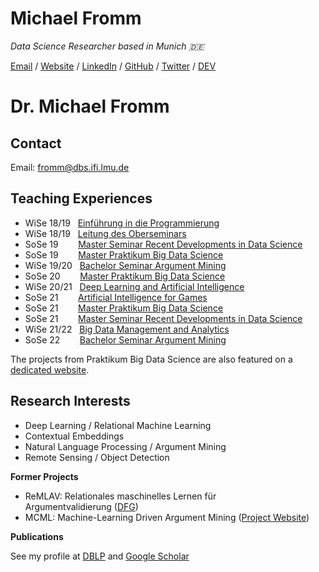 # Michael Fromm

_Data Science Researcher based in Munich 🇩🇪_ <br>

[Email](mailto:fromm@dbs.ifi.lmu.de) / [Website](https://fromm-m.github.io/fromm/) / [LinkedIn](https://www.linkedin.com/in/carolstran/) / [GitHub](https://github.com/carolstran/) / [Twitter](https://twitter.com/carolstran/) / [DEV](https://dev.to/carolstran/)

<div id="content" class="content content-person">
        <div class="g-bg g-margin-top-s g-padding-xs mod mod-teaser mod-teaser-bg box-portrait">
        <div class="m-bd g-padding-xs">
            <h1 class="g-h1 g-no-margin-top g-margin-bottom-l name g-no-clear">
                    Dr.
                Michael Fromm
            </h1>
        </div>
        <div class="g-clear"></div>
    </div>
        <div class="block block-kontakt">
            <h2 class="g-h2 heading-kontakt">
                Contact
            </h2>
            <div class="body-kontakt">
                    <address class="g-margin-top g-address adresse"></address>
                <p class="g-margin-top-s block-kontakt">
                        <span class="g-label label-email">Email:</span>
                        <span class="email"><a href="&#109;&#97;&#105;&#108;&#116;&#111;&#58;&#102;&#114;&#111;&#109;&#109;&#64;&#100;&#98;&#115;&#46;&#105;&#102;&#105;&#46;&#108;&#109;&#117;&#46;&#100;&#101;" class="g-link-mail" title="Send email to: &#102;&#114;&#111;&#109;&#109;&#64;&#100;&#98;&#115;&#46;&#105;&#102;&#105;&#46;&#108;&#109;&#117;&#46;&#100;&#101;">&#102;&#114;&#111;&#109;&#109;&#64;&#100;&#98;&#115;&#46;&#105;&#102;&#105;&#46;&#108;&#109;&#117;&#46;&#100;&#101;</a></span><br>
                </p>
            </div>
        </div>
            <div class="user-html hauptinhalt">
            <h2><strong>Teaching Experiences</strong></h2>
<ul>
<li>WiSe 18/19 &nbsp;&nbsp;<a href="http://www.dbs.ifi.lmu.de/cms/studium_lehre/lehre_bachelor/eip1819/index.html" title="Einf&uuml;hrung in die Programmierung">Einf&uuml;hrung in die Programmierung</a></li>
<li>WiSe 18/19 &nbsp;&nbsp;<a href="http://www.dbs.ifi.lmu.de/cms/studium_lehre/lehre_master/oberseminar1819/index.html">Leitung des Oberseminars</a></li>
<li>SoSe 19 &nbsp; &nbsp; &nbsp; &nbsp;<a href="http://www.dbs.ifi.lmu.de/cms/studium_lehre/lehre_master/semrecent19/index.html">Master Seminar Recent Developments in Data Science</a></li>
<li>SoSe 19 &nbsp; &nbsp; &nbsp; &nbsp;<a href="http://www.dbs.ifi.lmu.de/cms/studium_lehre/lehre_master/pbds19/index.html">Master Praktikum Big Data Science</a></li>
<li>WiSe 19/20 &nbsp; <a href="https://www.dbs.ifi.lmu.de/cms/studium_lehre/lehre_bachelor/bscseminar1920/index.html">Bachelor Seminar Argument Mining</a></li>
<li>SoSe 20 &nbsp; &nbsp; &nbsp; &nbsp;<a href="https://uni2work.ifi.lmu.de/course/S20/IfI/PBDS">Master Praktikum Big Data Science</a></li>
<li>WiSe 20/21 &nbsp;&nbsp;<a href="https://www.dbs.ifi.lmu.de/cms/studium_lehre/lehre_master/deep2021/index.html">Deep Learning and Artificial Intelligence</a></li>
<li>SoSe 21 &nbsp; &nbsp; &nbsp; &nbsp;<a href="https://www.dbs.ifi.lmu.de/cms/studium_lehre/lehre_master/art21/index.html">Artificial Intelligence for Games</a></li>
<li>SoSe 21 &nbsp; &nbsp; &nbsp; &nbsp;<a href="https://www.dbs.ifi.lmu.de/cms/studium_lehre/lehre_master/pbds21/index.html">Master Praktikum Big Data Science</a></li>
<li>SoSe 21 &nbsp; &nbsp; &nbsp; &nbsp;<a href="https://www.dbs.ifi.lmu.de/cms/studium_lehre/lehre_master/semrecent221/index.html">Master Seminar Recent Developments in Data Science</a></li>
<li>WiSe 21/22&nbsp; &nbsp;<a href="https://www.dbs.ifi.lmu.de/cms/studium_lehre/lehre_master/bigdata2122/index.html">Big Data Management and Analytics</a></li>
<li>SoSe 22&nbsp;&nbsp;&nbsp;&nbsp;&nbsp;&nbsp;&nbsp; <a href="https://www.dbs.ifi.lmu.de/cms/studium_lehre/lehre_bachelor/bscseminar22/index.html">Bachelor Seminar Argument Mining</a></li>
</ul>
<div>The&nbsp;projects from Praktikum Big Data Science are also featured on a <a href="https://innolab.ifi.lmu.de/">dedicated website</a>.</div>
<h2><strong>Research Interests&nbsp;</strong></h2>
<ul>
<li>Deep Learning /&nbsp;Relational Machine Learning</li>
<li>Contextual Embeddings</li>
<li>Natural Language Processing / Argument Mining</li>
<li>Remote Sensing / Object Detection</li>
</ul>
<p><strong>Former Projects</strong></p>
<ul>
<li>ReMLAV: Relationales maschinelles Lernen f&uuml;r Argumentvalidierung&nbsp;(<a href="http://www.dfg.de/foerderung/info_wissenschaft/2016/info_wissenschaft_16_38/index.html" title="DFG">DFG</a>)</li>
<li>MCML: Machine-Learning Driven Argument Mining (<a href="https://mcml.ai/">Project Website</a>)</li>
</ul>
<p><strong>Publications</strong></p>
<p>See my profile at <a href="https://dblp.uni-trier.de/pers/hd/f/Fromm:Michael">DBLP</a>&nbsp;and&nbsp;<a href="https://scholar.google.de/citations?hl=de&amp;user=NL5yVhYAAAAJ">Google Scholar</a></p>
            <div class="g-clear"></div>
        </div>

